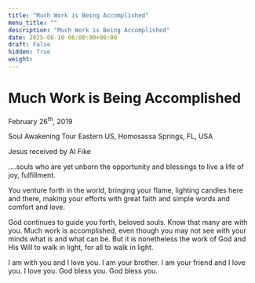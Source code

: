 ```yaml
---
title: "Much Work is Being Accomplished"
menu_title: ""
description: "Much Work is Being Accomplished"
date: 2025-08-10 06:00:00+00:00
draft: False
hidden: True
weight:
---
```

# Much Work is Being Accomplished

February 26<sup>th</sup>, 2019

Soul Awakening Tour Eastern US, Homosassa Springs, FL, USA

Jesus received by Al Fike

….souls who are yet unborn the opportunity and blessings to live a life of joy, fulfillment.

You venture forth in the world, bringing your flame, lighting candles here and there, making your efforts with great faith and simple words and comfort and love.

God continues to guide you forth, beloved souls. Know that many are with you. Much work is accomplished, even though you may not see with your minds what is and what can be. But it is nonetheless the work of God and His Will to walk in light, for all to walk in light.

I am with you and I love you. I am your brother. I am your friend and I love you. I love you. God bless you. God bless you.
